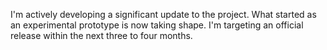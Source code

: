 I'm actively developing a significant update to the project. What started as an experimental prototype is now taking shape. I'm targeting an official release within the next three to four months.
